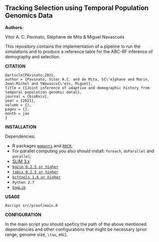 ## **Tracking Selection using Temporal Population Genomics Data**

**Authors:**

Vitor A. C. Pavinato, Stéphane de Mita &  Miguel Navascués

This repository contains the implementation of a pipeline to run the simulations and to produce a reference table for the ABC-RF inference of demography and selection.

**CITATION**
```
@article{PAvinato:2021,
author = {Pavinato, Vitor A.C. and de Mita, S{\'e}phane and Marin, Jean-Michel and tNavascu{\'e}s, Miguel},
title = {{Joint inference of adaptive and demographic history from temporal population genomic data}},
journal = {bioRxiv},
year = {2021},
volume = {},
pages = {},
month = jan
}
```

**INSTALLATION**

Dependencies:
- R packages [`moments`](https://cran.r-project.org/web/packages/moments/index.html) and [`ROCR`](https://ipa-tys.github.io/ROCR/);
- For parallel computing you also should install: `foreach`, `doParallel` and `parallel`;
- [SLiM 3.x](https://messerlab.org/slim/)
- [`bgzip 0.2.5 or higher`](http://www.htslib.org/download/)
- [`tabix 0.2.5 or higher`](http://www.htslib.org/download/)
- [`bcftools 1.6 or higher`](http://samtools.github.io/bcftools/)   
- `Python 2.7`
- [`EggLib`](https://egglib.org)

**USAGE**
```
Rscript src/proof/main.R
```

**CONFIGURATION**

In the main script you should speficy the path of the above mentioned dependencies and other configurations that might be necessary (prior range, genome size, `\tau`, etc). 
